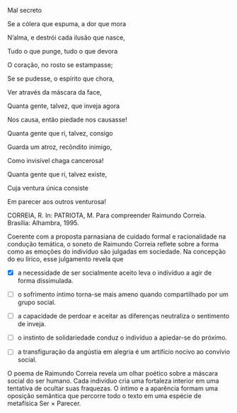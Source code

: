 

Mal secreto

Se a cólera que espuma, a dor que mora

N’alma, e destrói cada ilusão que nasce,

Tudo o que punge, tudo o que devora

O coração, no rosto se estampasse;

Se se pudesse, o espírito que chora,

Ver através da máscara da face,

Quanta gente, talvez, que inveja agora

Nos causa, então piedade nos causasse!

Quanta gente que ri, talvez, consigo

Guarda um atroz, recôndito inimigo,

Como invisível chaga cancerosa!

Quanta gente que ri, talvez existe,

Cuja ventura única consiste

Em parecer aos outros venturosa!

CORREIA, R. In: PATRIOTA, M. Para compreender Raimundo Correia. Brasília: Alhambra, 1995.

Coerente com a proposta parnasiana de cuidado formal e racionalidade na condução temática, o soneto de Raimundo Correia reflete sobre a forma como as emoções do indivíduo são julgadas em sociedade. Na concepção do eu lírico, esse julgamento revela que



- [x] a necessidade de ser socialmente aceito leva o indivíduo a agir de forma dissimulada.
- [ ] o sofrimento íntimo torna-se mais ameno quando compartilhado por um grupo social.
- [ ] a capacidade de perdoar e aceitar as diferenças neutraliza o sentimento de inveja.
- [ ] o instinto de solidariedade conduz o indivíduo a apiedar-se do próximo.
- [ ] a transfiguração da angústia em alegria é um artifício nocivo ao convívio social.


O poema de Raimundo Correia revela um olhar poético sobre a máscara social do ser humano. Cada indivíduo cria uma fortaleza interior em uma tentativa de ocultar suas fraquezas. O íntimo e a aparência formam uma oposição semântica que percorre todo o texto em uma espécie de metafísica Ser × Parecer.

        